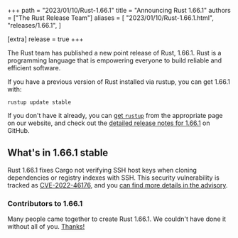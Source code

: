 +++
path = "2023/01/10/Rust-1.66.1"
title = "Announcing Rust 1.66.1"
authors = ["The Rust Release Team"]
aliases = [
    "2023/01/10/Rust-1.66.1.html",
    "releases/1.66.1",
]

[extra]
release = true
+++

The Rust team has published a new point release of Rust, 1.66.1. Rust is a
programming language that is empowering everyone to build reliable and
efficient software.

If you have a previous version of Rust installed via rustup, you can get 1.66.1 with:

```
rustup update stable
```

If you don't have it already, you can [get `rustup`][install]
from the appropriate page on our website, and check out the
[detailed release notes for 1.66.1][notes] on GitHub.

[install]: https://www.rust-lang.org/install.html
[notes]: https://github.com/rust-lang/rust/blob/stable/RELEASES.md#version-1661-2023-01-10

## What's in 1.66.1 stable

Rust 1.66.1 fixes Cargo not verifying SSH host keys when cloning dependencies
or registry indexes with SSH. This security vulnerability is tracked as
[CVE-2022-46176], and you [can find more details in the advisory][advisory].

[CVE-2022-46176]: https://www.cve.org/CVERecord?id=CVE-2022-46176
[advisory]: https://blog.rust-lang.org/2023/01/10/cve-2022-46176.html

### Contributors to 1.66.1

Many people came together to create Rust 1.66.1. We couldn't have done it
without all of you. [Thanks!](https://thanks.rust-lang.org/rust/1.66.1/)
